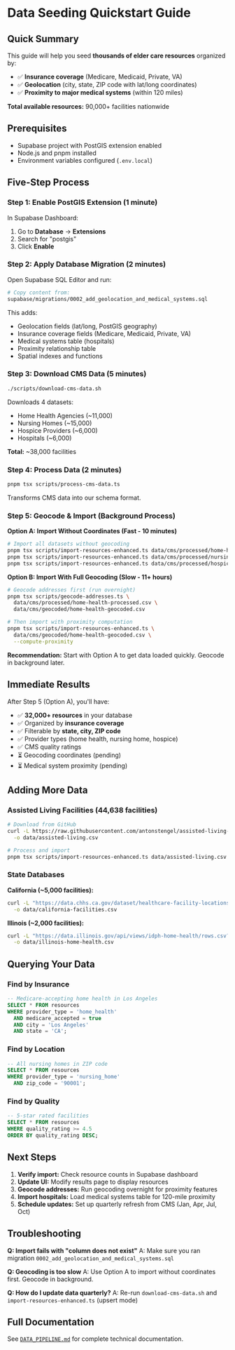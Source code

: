 # Data Seeding Quickstart Guide

## Quick Summary

This guide will help you seed **thousands of elder care resources** organized by:
- ✅ **Insurance coverage** (Medicare, Medicaid, Private, VA)
- ✅ **Geolocation** (city, state, ZIP code with lat/long coordinates)
- ✅ **Proximity to major medical systems** (within 120 miles)

**Total available resources:** 90,000+ facilities nationwide

## Prerequisites

- Supabase project with PostGIS extension enabled
- Node.js and pnpm installed
- Environment variables configured (`.env.local`)

## Five-Step Process

### Step 1: Enable PostGIS Extension (1 minute)

In Supabase Dashboard:
1. Go to **Database** → **Extensions**
2. Search for "postgis"
3. Click **Enable**

### Step 2: Apply Database Migration (2 minutes)

Open Supabase SQL Editor and run:

```bash
# Copy content from:
supabase/migrations/0002_add_geolocation_and_medical_systems.sql
```

This adds:
- Geolocation fields (lat/long, PostGIS geography)
- Insurance coverage fields (Medicare, Medicaid, Private, VA)
- Medical systems table (hospitals)
- Proximity relationship table
- Spatial indexes and functions

### Step 3: Download CMS Data (5 minutes)

```bash
./scripts/download-cms-data.sh
```

Downloads 4 datasets:
- Home Health Agencies (~11,000)
- Nursing Homes (~15,000)
- Hospice Providers (~6,000)
- Hospitals (~6,000)

**Total:** ~38,000 facilities

### Step 4: Process Data (2 minutes)

```bash
pnpm tsx scripts/process-cms-data.ts
```

Transforms CMS data into our schema format.

### Step 5: Geocode & Import (Background Process)

**Option A: Import Without Coordinates (Fast - 10 minutes)**

```bash
# Import all datasets without geocoding
pnpm tsx scripts/import-resources-enhanced.ts data/cms/processed/home-health-processed.csv
pnpm tsx scripts/import-resources-enhanced.ts data/cms/processed/nursing-homes-processed.csv
pnpm tsx scripts/import-resources-enhanced.ts data/cms/processed/hospice-processed.csv
```

**Option B: Import With Full Geocoding (Slow - 11+ hours)**

```bash
# Geocode addresses first (run overnight)
pnpm tsx scripts/geocode-addresses.ts \
  data/cms/processed/home-health-processed.csv \
  data/cms/geocoded/home-health-geocoded.csv

# Then import with proximity computation
pnpm tsx scripts/import-resources-enhanced.ts \
  data/cms/geocoded/home-health-geocoded.csv \
  --compute-proximity
```

**Recommendation:** Start with Option A to get data loaded quickly. Geocode in background later.

## Immediate Results

After Step 5 (Option A), you'll have:
- ✅ **32,000+ resources** in your database
- ✅ Organized by **insurance coverage**
- ✅ Filterable by **state, city, ZIP code**
- ✅ Provider types (home health, nursing home, hospice)
- ✅ CMS quality ratings
- ⏳ Geocoding coordinates (pending)
- ⏳ Medical system proximity (pending)

## Adding More Data

### Assisted Living Facilities (44,638 facilities)

```bash
# Download from GitHub
curl -L https://raw.githubusercontent.com/antonstengel/assisted-living-data/main/assisted-living-facilities.csv \
  -o data/assisted-living.csv

# Process and import
pnpm tsx scripts/import-resources-enhanced.ts data/assisted-living.csv
```

### State Databases

**California (~5,000 facilities):**
```bash
curl -L "https://data.chhs.ca.gov/dataset/healthcare-facility-locations/resource/your-resource-id/download/facilities.csv" \
  -o data/california-facilities.csv
```

**Illinois (~2,000 facilities):**
```bash
curl -L "https://data.illinois.gov/api/views/idph-home-health/rows.csv?accessType=DOWNLOAD" \
  -o data/illinois-home-health.csv
```

## Querying Your Data

### Find by Insurance

```sql
-- Medicare-accepting home health in Los Angeles
SELECT * FROM resources
WHERE provider_type = 'home_health'
  AND medicare_accepted = true
  AND city = 'Los Angeles'
  AND state = 'CA';
```

### Find by Location

```sql
-- All nursing homes in ZIP code
SELECT * FROM resources
WHERE provider_type = 'nursing_home'
  AND zip_code = '90001';
```

### Find by Quality

```sql
-- 5-star rated facilities
SELECT * FROM resources
WHERE quality_rating >= 4.5
ORDER BY quality_rating DESC;
```

## Next Steps

1. **Verify import:** Check resource counts in Supabase dashboard
2. **Update UI:** Modify results page to display resources
3. **Geocode addresses:** Run geocoding overnight for proximity features
4. **Import hospitals:** Load medical systems table for 120-mile proximity
5. **Schedule updates:** Set up quarterly refresh from CMS (Jan, Apr, Jul, Oct)

## Troubleshooting

**Q: Import fails with "column does not exist"**
A: Make sure you ran migration `0002_add_geolocation_and_medical_systems.sql`

**Q: Geocoding is too slow**
A: Use Option A to import without coordinates first. Geocode in background.

**Q: How do I update data quarterly?**
A: Re-run `download-cms-data.sh` and `import-resources-enhanced.ts` (upsert mode)

## Full Documentation

See [`DATA_PIPELINE.md`](./DATA_PIPELINE.md) for complete technical documentation.
